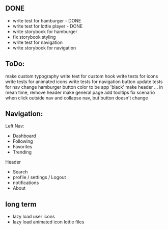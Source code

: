 ## DONE
* write test for hamburger - DONE
* write test for lottie player - DONE
* write storybook for hamburger
* fix storybook styling
* write test for navigation
* write storybook for navigation

## ToDo:
make custom typography
write test for custom hook
write tests for icons
write tests for animated icons
write tests for navigation button
update tests for nav
change hamburger button color to be app 'black'
make header ... in mean time, remove header
make general page
add tooltips
fix scenario when click outside nav and collapse nav, but button doesn't change


## Navigation:

Left Nav:
* Dashboard
* Following
* Favorites
* Trending

Header
* Search
* profile / settings / Logout
* notifications
* About

## long term
- lazy load user icons
- lazy load animated icon lottie files
